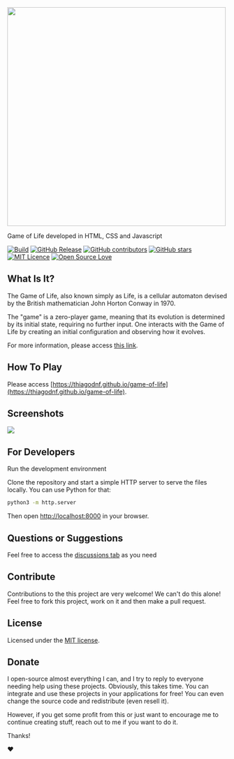 
<img width="500px" src="https://user-images.githubusercontent.com/114015/178503624-8ff773c7-2ab6-4719-a195-2b6f23890e30.png">

Game of Life developed in HTML, CSS and Javascript


[![Build](https://github.com/thiagodnf/game-of-life/actions/workflows/release.yml/badge.svg)](https://github.com/thiagodnf/game-of-life/actions/workflows/build.yml)
[![GitHub Release](https://img.shields.io/github/release/thiagodnf/game-of-life.svg)](https://github.com/thiagodnf/game-of-life/releases/latest)
[![GitHub contributors](https://img.shields.io/github/contributors/thiagodnf/game-of-life.svg)](https://github.com/thiagodnf/game-of-life/graphs/contributors)
[![GitHub stars](https://img.shields.io/github/stars/thiagodnf/game-of-life.svg)](https://github.com/thiagodnf/game-of-life)
[![MIT Licence](https://badges.frapsoft.com/os/mit/mit.svg?v=103)](https://opensource.org/licenses/mit-license.php)
[![Open Source Love](https://badges.frapsoft.com/os/v1/open-source.svg?v=103)](https://github.com/ellerbrock/open-source-badges/)

## What Is It?

The Game of Life, also known simply as Life, is a cellular automaton devised by the British mathematician John Horton Conway in 1970.

The "game" is a zero-player game, meaning that its evolution is determined by its initial state, requiring no further input. One interacts with the Game of Life by creating an initial configuration and observing how it evolves.

For more information, please access [this link](https://en.wikipedia.org/wiki/Conway%27s_Game_of_Life).

## How To Play

Please access [https://thiagodnf.github.io/game-of-life](https://thiagodnf.github.io/game-of-life).

## Screenshots

<kbd>
  <img class="screenshot" src="https://user-images.githubusercontent.com/114015/178521589-289736cb-abfd-45a5-8643-ee1a2b7608d3.gif"/>
</kbd>

## For Developers

Run the development environment

Clone the repository and start a simple HTTP server to serve the files locally. You can use Python for that:

```bash
python3 -m http.server
```

Then open <http://localhost:8000> in your browser.

## Questions or Suggestions

Feel free to access the <a href="../../discussions">discussions tab</a> as you need

## Contribute

Contributions to the this project are very welcome! We can't do this alone! Feel free to fork this project, work on it and then make a pull request.

## License

Licensed under the [MIT license](LICENSE).

## Donate

I open-source almost everything I can, and I try to reply to everyone needing help using these projects. Obviously, this takes time. You can integrate and use these projects in your applications for free! You can even change the source code and redistribute (even resell it).

However, if you get some profit from this or just want to encourage me to continue creating stuff, reach out to me if you want to do it.

Thanks!

❤️
